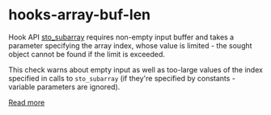 # hooks-array-buf-len

Hook API [sto_subarray](https://xrpl-hooks.readme.io//reference/sto_subarray) requires non-empty input buffer and takes a parameter specifying the array index, whose value is limited - the sought object cannot be found if the limit is exceeded.

This check warns about empty input as well as too-large values of the index specified in calls to `sto_subarray` (if they're specified by constants - variable parameters are ignored).

[Read more](https://xrpl-hooks.readme.io//docs/serialized-objects)
